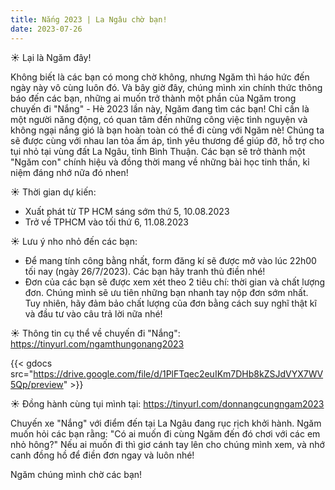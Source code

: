 ```yaml
---
title: Nắng 2023 | La Ngâu chờ bạn!
date: 2023-07-26
---
```


☀️ Lại là Ngăm đây!

Không biết là các bạn có mong chờ không, nhưng Ngăm thì háo hức đến ngày này vô cùng luôn đó. Và bây
giờ đây, chúng mình xin chính thức thông báo đến các bạn, những ai muốn trở thành một phần của Ngăm
trong chuyến đi "Nắng" - Hè 2023 lần này, Ngăm đang tìm các bạn!
Chỉ cần là một người năng động, có quan tâm đến những công việc tình nguyện và không ngại nắng gió
là bạn hoàn toàn có thể đi cùng với Ngăm nè! Chúng ta sẽ được cùng với nhau lan tỏa ấm áp, tình yêu
thương để giúp đỡ, hỗ trợ cho tụi nhỏ tại vùng đất La Ngâu, tỉnh Bình Thuận. Các bạn sẽ trở thành
một "Ngăm con" chính hiệu và đồng thời mang về những bài học tinh thần, kỉ niệm đáng nhớ nữa đó
nhen!

☀️ Thời gian dự kiến:

- Xuất phát từ TP HCM sáng sớm thứ 5, 10.08.2023
- Trở về TPHCM vào tối thứ 6, 11.08.2023

☀️ Lưu ý nho nhỏ đến các bạn:

- Để mang tính công bằng nhất, form đăng kí sẽ được mở vào lúc 22h00 tối nay (ngày 26/7/2023). Các
  bạn hãy tranh thủ điền nhé!
- Đơn của các bạn sẽ được xem xét theo 2 tiêu chí: thời gian và chất lượng đơn. Chúng mình sẽ ưu
  tiên những bạn nhanh tay nộp đơn sớm nhất. Tuy nhiên, hãy đảm bảo chất lượng của đơn bằng cách suy
  nghĩ thật kĩ và đầu tư vào câu trả lời nữa nhé!

☀️ Thông tin cụ thể về chuyến đi "Nắng": https://tinyurl.com/ngamthungonang2023

{{< gdocs src="https://drive.google.com/file/d/1PlFTqec2euIKm7DHb8kZSJdVYX7WV5Qp/preview" >}}

☀️ Đồng hành cùng tụi mình tại: https://tinyurl.com/donnangcungngam2023

Chuyến xe "Nắng" với điểm đến tại La Ngâu đang rục rịch khởi hành. Ngăm muốn hỏi các bạn rằng: "Có
ai muốn đi cùng Ngăm đến đó chơi với các em nhỏ hông?" Nếu ai muốn đi thì giơ cánh tay lên cho chúng
mình xem, và nhớ canh đồng hồ để điền đơn ngay và luôn nhé!

Ngăm chúng mình chờ các bạn!
